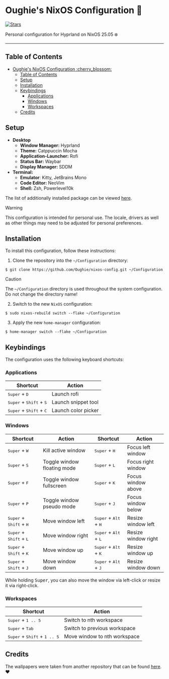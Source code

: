 # Oughie's NixOS Configuration :cherry_blossom:

[![Stars](https://img.shields.io/github/stars/Oughie/nixos-config)](https://github.com/Oughie/nixos-config/stargazers)

Personal configuration for Hyprland on NixOS 25.05 :snowflake:

---

## Table of Contents

- [Oughie's NixOS Configuration :cherry\_blossom:](#oughies-nixos-configuration-cherry_blossom)
  - [Table of Contents](#table-of-contents)
  - [Setup](#setup)
  - [Installation](#installation)
  - [Keybindings](#keybindings)
    - [Applications](#applications)
    - [Windows](#windows)
    - [Workspaces](#workspaces)
  - [Credits](#credits)

## Setup

- **Desktop**
  - **Window Manager:** Hyprland
  - **Theme:** Catppuccin Mocha
  - **Application-Launcher:** Rofi
  - **Status Bar:** Waybar
  - **Display Manager:** SDDM
- **Terminal:**
  - **Emulator**: Kitty, JetBrains Mono
  - **Code Editor:** NeoVim
  - **Shell:** Zsh, Powerlevel10k

The list of additionally installed package can be viewed [here](nixos/modules/packages.nix).

> [!WARNING]
> This configuration is intended for personal use.
> The locale, drivers as well as other things may need to be adjusted for personal preferences.

## Installation

To install this configuration, follow these instructions:

1. Clone the repository into the `~/Configuration` directory:

```
$ git clone https://github.com/Oughie/nixos-config.git ~/Configuration
```

> [!CAUTION]
> The `~/Configuration` directory is used throughout the system configuration.  
> Do not change the directory name!

2. Switch to the new `NixOS` configuration:

```
$ sudo nixos-rebuild switch --flake ~/Configuration
```

3. Apply the new `home-manager` configuration:

```
$ home-manager switch --flake ~/Configuration
```

## Keybindings 

The configuration uses the following keyboard shortcuts:

### Applications

| Shortcut                                           | Action              |
| -------------------------------------------------- | ------------------- |
| <kbd>Super</kbd> + <kbd>D</kbd>                    | Launch rofi         |
| <kbd>Super</kbd> + <kbd>Shift</kbd> + <kbd>S</kbd> | Launch snippet tool |
| <kbd>Super</kbd> + <kbd>Shift</kbd> + <kbd>C</kbd> | Launch color picker |

### Windows

| Shortcut                                           | Action                      | Shortcut                                           | Action              |
| -------------------------------------------------- | --------------------------- | -------------------------------------------------- | ------------------- |
| <kbd>Super</kbd> + <kbd>W</kbd>                    | Kill active window          | <kbd>Super</kbd> + <kbd>H</kbd>                    | Focus left window   |
| <kbd>Super</kbd> + <kbd>S</kbd>                    | Toggle window floating mode | <kbd>Super</kbd> + <kbd>L</kbd>                    | Focus right window  |
| <kbd>Super</kbd> + <kbd>F</kbd>                    | Toggle window fullscreen    | <kbd>Super</kbd> + <kbd>K</kbd>                    | Focus window above  |
| <kbd>Super</kbd> + <kbd>P</kbd>                    | Toggle window pseudo mode   | <kbd>Super</kbd> + <kbd>J</kbd>                    | Focus window below  |
| <kbd>Super</kbd> + <kbd>Shift</kbd> + <kbd>H</kbd> | Move window left            | <kbd>Super</kbd> + <kbd>Alt</kbd> + <kbd>H</kbd>   | Resize window left  |
| <kbd>Super</kbd> + <kbd>Shift</kbd> + <kbd>L</kbd> | Move window right           | <kbd>Super</kbd> + <kbd>Alt</kbd> + <kbd>L</kbd>   | Resize window right |
| <kbd>Super</kbd> + <kbd>Shift</kbd> + <kbd>K</kbd> | Move window up              | <kbd>Super</kbd> + <kbd>Alt</kbd> + <kbd>K</kbd>   | Resize window up    |
| <kbd>Super</kbd> + <kbd>Shift</kbd> + <kbd>J</kbd> | Move window down            | <kbd>Super</kbd> + <kbd>Alt</kbd> + <kbd>J</kbd>   | Resize window down  |

While holding <kbd>Super</kbd>, you can also move the window via left-click or resize it via right-click.

### Workspaces 

| Shortcut                                                 | Action                       |
| -------------------------------------------------------- | ---------------------------- |
| <kbd>Super</kbd> + <kbd>1 .. 5</kbd>                    | Switch to nth workspace      |
| <kbd>Super</kbd> + <kbd>Tab</kbd>                        | Switch to previous workspace |
| <kbd>Super</kbd> + <kbd>Shift</kbd> + <kbd>1 .. 5</kbd> | Move window to nth workspace |

## Credits

The wallpapers were taken from another repository that can be found [here](https://github.com/orxngc/walls-catppuccin-mocha). :heart:
